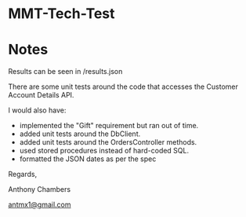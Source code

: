 # MMT-Tech-Test

# Notes

Results can be seen in /results.json

There are some unit tests around the code that accesses the Customer Account Details API.

I would also have:
 - implemented the "Gift" requirement but ran out of time.
 - added unit tests around the DbClient.
 - added unit tests around the OrdersController methods.
 - used stored procedures instead of hard-coded SQL.
 - formatted the JSON dates as per the spec


Regards,

Anthony Chambers

antmx1@gmail.com
